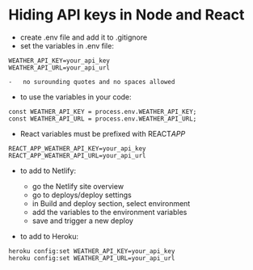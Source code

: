 # Hiding API keys in Node and React

-   create .env file and add it to .gitignore
-   set the variables in .env file:

```
WEATHER_API_KEY=your_api_key
WEATHER_API_URL=your_api_url
```

    -   no surounding quotes and no spaces allowed

-   to use the variables in your code:

```
const WEATHER_API_KEY = process.env.WEATHER_API_KEY;
const WEATHER_API_URL = process.env.WEATHER_API_URL;
```

-   React variables must be prefixed with REACT*APP*

```
REACT_APP_WEATHER_API_KEY=your_api_key
REACT_APP_WEATHER_API_URL=your_api_url
```

-   to add to Netlify:

    -   go the Netlify site overview
    -   go to deploys/deploy settings
    -   in Build and deploy section, select environment
    -   add the variables to the environment variables
    -   save and trigger a new deploy

-   to add to Heroku:

```
heroku config:set WEATHER_API_KEY=your_api_key
heroku config:set WEATHER_API_URL=your_api_url
```
